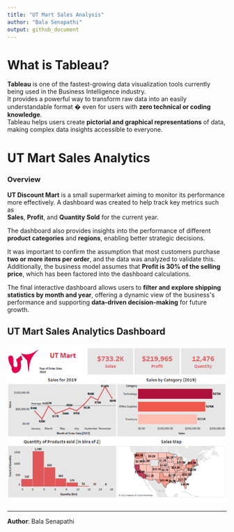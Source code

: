 ```yaml
---
title: "UT Mart Sales Analysis"
author: "Bala Senapathi"
output: github_document
---
```


# What is Tableau?

**Tableau** is one of the fastest-growing data visualization tools currently being used in the Business Intelligence industry.  
It provides a powerful way to transform raw data into an easily understandable format � even for users with **zero technical or coding knowledge**.  
Tableau helps users create **pictorial and graphical representations** of data, making complex data insights accessible to everyone.

# UT Mart Sales Analytics

### Overview

**UT Discount Mart** is a small supermarket aiming to monitor its performance more effectively. A dashboard was created to help track key metrics such as  
**Sales**, **Profit**, and **Quantity Sold** for the current year.

The dashboard also provides insights into the performance of different **product categories** and **regions**, enabling better strategic decisions.

It was important to confirm the assumption that most customers purchase **two or more items per order**, and the data was analyzed to validate this.  
Additionally, the business model assumes that **Profit is 30% of the selling price**, which has been factored into the dashboard calculations.

The final interactive dashboard allows users to **filter and explore shipping statistics by month and year**, offering a dynamic view of the business's performance and supporting **data-driven decision-making** for future growth.

## UT Mart Sales Analytics Dashboard

![](https://github.com/balusena/logistics/blob/main/UT_Mart_Sales_Analysis/Screenshots/UT%20Mart%20Sales%20PNG.PNG)

---

**Author**: Bala Senapathi

